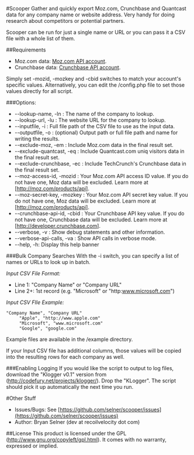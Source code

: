 #Scooper
Gather and quickly export Moz.com, Crunchbase and Quantcast data for any company name or website address.  Very handy for doing research about competitors or potential partners.  

Scooper can be run for just a single name or URL or you can pass it a CSV file with a whole list of them.  

##Requirements
* Moz.com data:  [Moz.com API account](http://moz.com/products/api).
* Crunchbase data:  [Crunchbase API account](http://developer.crunchbase.com).

Simply set -mozid, -mozkey and -cbid switches to match your account's specific values.  Alternatively, you can edit the /config.php file to set those values directly for all script.

###Options:
* --lookup-name, -ln : The name of the company to lookup. 
* --lookup-url, -lu : The website URL for the company to lookup.
* --inputfile, -i : Full file path of the CSV file to use as the input data.
* --outputfile, -o : (optional) Output path or full file path and name for writing the results.
* --exclude-moz, -em : Include Moz.com data in the final result set.
* --exclude-quantcast, -eq : Include Quantcast.com uniq visitors data in the final result set.
* --exclude-crunchbase, -ec : Include TechCrunch's Crunchbase data in the final result set.
* --moz-access-id, -mozid : Your Moz.com API access ID value.  If you do not have one, Moz data will be excluded.  Learn more at [http://moz.com/products/api].
* --moz-secret-key, -mozkey : Your Moz.com API secret key value.  If you do not have one, Moz data will be excluded.  Learn more at [http://moz.com/products/api].
* --crunchbase-api-id, -cbid : Your Crunchbase API key value.  If you do not have one, Crunchbase data will be excluded.  Learn more at [http://developer.crunchbase.com].
* --verbose, -v : Show debug statements and other information.
* --verbose-api-calls, -va : Show API calls in verbose mode.
* --help, -h: Display this help banner


###Bulk Company Searches 
With the -i switch, you can specify a list of names or URLs to look up in batch.

*Input CSV File Format:*
* Line 1:  "Company Name" or "Company URL" 
* Line 2+:  1st record (e.g. "Microsoft" or "http:www.microsoft.com")

*Input CSV FIle Example:*
```
"Company Name", "Company URL"
     "Apple", "http://www.apple.com"
     "Microsoft", "www.microsoft.com"
     "Google", "google.com"
```

Example files are available in the /example directory.

If your Input CSV file has additional columns, those values will be copied into the resulting rows for each company as well.

###Enabling Logging
If you would like the script to output to log files, download the "Klogger v0.1" version from (http://codefury.net/projects/klogger/). Drop the  "KLogger".  The script should pick it up automatically the next time you run.

#Other Stuff
* Issues/Bugs:  See [https://github.com/selner/scooper/issues](https://github.com/selner/scooper/issues)
* Author:  Bryan Selner (dev at recoilvelocity dot com)
 
##License
This product is licensed under the GPL (http://www.gnu.org/copyleft/gpl.html). It comes with no warranty, expressed or implied.

